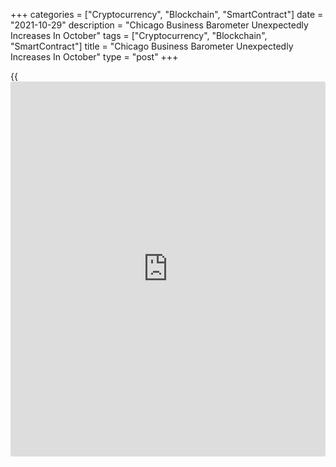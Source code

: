 +++
categories = ["Cryptocurrency", "Blockchain", "SmartContract"]
date = "2021-10-29"
description = "Chicago Business Barometer Unexpectedly Increases In October"
tags = ["Cryptocurrency", "Blockchain", "SmartContract"]
title = "Chicago Business Barometer Unexpectedly Increases In October"
type = "post"
+++

{{<iframe id="large-banner" src="https://www.bounty.group/#slide=25.0" width="100%" height="600" scrolling="no" style="border: 0px solid rgb(216, 221, 230); border-radius: 3px;">}}

Chicago-area [business][1] activity unexpectedly grew at a faster rate
in the month of October, according to a report released by MNI
Indicators on Friday.

MNI Indicators said its Chicago business barometer climbed to 68.4 in
October from 64.7 in September, with a reading above 50 indicating
growth. The increase surprised economists, who had expected the business
barometer to dip to 63.5.

The unexpected advance by the business barometer was partly due to a
rebound by the new orders index, which climbed 3.1 points after hitting
a six-month low in September.

However, MNI Indicators noted some businesses said raw material
shortages and a low supply of critical components like semiconductors at
suppliers was impacting opportunities.

The report also showed the employment index increased for the fourth
straight month, rising 4.2 points to reach its highest level in just
over three years.

The order backlogs index also jumped by 13.5 points, recovering more
than half of the steep drop seen in the previous month.

With firms reporting worsening port congestion and ongoing logistical
issues with trucking, rail, and even air cargo, the supplier deliveries
also increased to 84.7.

Meanwhile, MNI Indicators said the production index was the only
component to decrease in October, falling by 2.2 points to its lowest
level since August 2020.

For comments and feedback [contact](https://www.playgroundfx.com/contact/): editorial@rtt[news](https://www.letsplayfx.com/blog/forex-news-website/).com

[Economic News][2]

 **What parts of the world are seeing the best (and worst) economic
performances lately? Click[here][3] to check out our [Econ Scorecard][3]
and find out! See up-to-the-moment [ranking](https://www.playgroundfx.com/blog/crypto-exchange-ranking/)s for the best and worst
performers in [GDP][4], [unemployment rate][5], [inflation][6] and much
more.**

   1. www.rtt[news](https://www.letsplayfx.com/blog/forex-news-website/).com/Content/Business.aspx
   2. www.rtt[news](https://www.letsplayfx.com/blog/forex-news-website/).com/Content/EconomicNews.aspx
   3. www.rtt[news](https://www.letsplayfx.com/blog/forex-news-website/).com/economic-scorecard/world-rank/PPI/highest-performance.aspx
   4. www.rtt[news](https://www.letsplayfx.com/blog/forex-news-website/).com/economic-scorecard/world-rank/GDP/highest-performance.aspx
   5. www.rtt[news](https://www.letsplayfx.com/blog/forex-news-website/).com/economic-scorecard/world-rank/unemployment-rate/lowest-performance.aspx
   6. www.rtt[news](https://www.letsplayfx.com/blog/forex-news-website/).com/economic-scorecard/world-rank/CPI/highest-performance.aspx